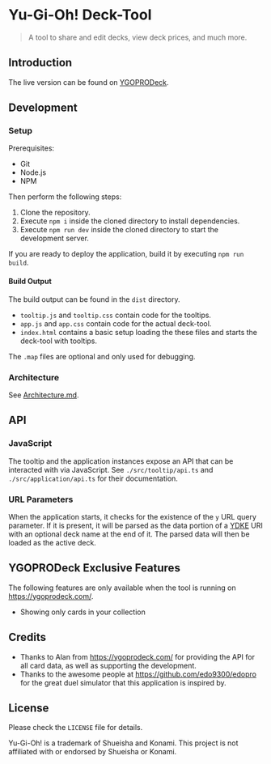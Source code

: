 # Yu-Gi-Oh! Deck-Tool

> A tool to share and edit decks, view deck prices, and much more.

## Introduction

The live version can be found on [YGOPRODeck](https://ygoprodeck.com/deckbuilder/).

## Development

### Setup

Prerequisites:

- Git
- Node.js
- NPM

Then perform the following steps:

1. Clone the repository.
2. Execute `npm i` inside the cloned directory to install dependencies.
3. Execute `npm run dev` inside the cloned directory to start the development server.

If you are ready to deploy the application, build it by executing `npm run build`.

#### Build Output

The build output can be found in the `dist` directory.

- `tooltip.js` and `tooltip.css` contain code for the tooltips.
- `app.js` and `app.css` contain code for the actual deck-tool.
- `index.html` contains a basic setup loading the these files and starts the deck-tool with tooltips.

The `.map` files are optional and only used for debugging.

### Architecture

See [Architecture.md](./ARCHITECTURE.md).

## API

### JavaScript

The tooltip and the application instances expose an API that can be interacted with via JavaScript.
See `./src/tooltip/api.ts` and `./src/application/api.ts` for their documentation.

### URL Parameters

When the application starts, it checks for the existence of the `y` URL query parameter. If it is present, it will be parsed as the data portion of a [YDKE](https://github.com/edo9300/edopro/issues/171) URI with an optional deck name at the end of it. The parsed data will then be loaded as the active deck.

## YGOPRODeck Exclusive Features

The following features are only available when the tool is running on <https://ygoprodeck.com/>.

- Showing only cards in your collection

## Credits

- Thanks to Alan from <https://ygoprodeck.com/> for providing the API for all card data, as well as supporting the development.
- Thanks to the awesome people at <https://github.com/edo9300/edopro> for the great duel simulator that this application is inspired by.

## License

Please check the `LICENSE` file for details.

Yu-Gi-Oh! is a trademark of Shueisha and Konami. This project is not affiliated with or endorsed by Shueisha or Konami.
